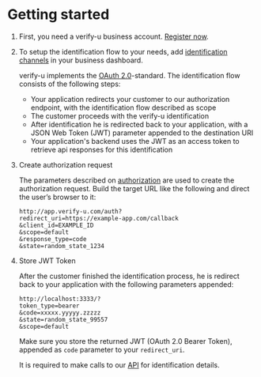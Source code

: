 # Getting started

1. First, you need a verify-u business account. [Register now](http://app.verify-u.com/auth/register).

2. To setup the identification flow to your needs, add [identification channels](channels) in your business dashboard.

    verify-u implements the [OAuth 2.0](https://oauth.net/2/)-standard. The identification flow consists of the following steps:

    * Your application redirects your customer to our authorization endpoint, with the identification flow described as scope
    * The customer proceeds with the verify-u identification
    * After identification he is redirected back to your application, with a JSON Web Token (JWT) parameter appended to the destination URI
    * Your application's backend uses the JWT as an access token to retrieve api responses for this identification

3. Create authorization request

    The parameters described on [authorization](authorization) are used to create the authorization request. 
    Build the target URL like the following and direct the user’s browser to it:

    ```
    http://app.verify-u.com/auth?
    redirect_uri=https://example-app.com/callback
    &client_id=EXAMPLE_ID
    &scope=default
    &response_type=code
    &state=random_state_1234
    ```

4. Store JWT Token

    After the customer finished the identification process, he is redirect back to your application with the following parameters appended:

    ```
    http://localhost:3333/?
    token_type=bearer
    &code=xxxxx.yyyyy.zzzzz
    &state=random_state_99557
    &scope=default
    ```

    Make sure you store the returned JWT (OAuth 2.0 Bearer Token), appended as `code` parameter to your `redirect_uri`. 

    It is required to make calls to our [API](authentication) for identification details.